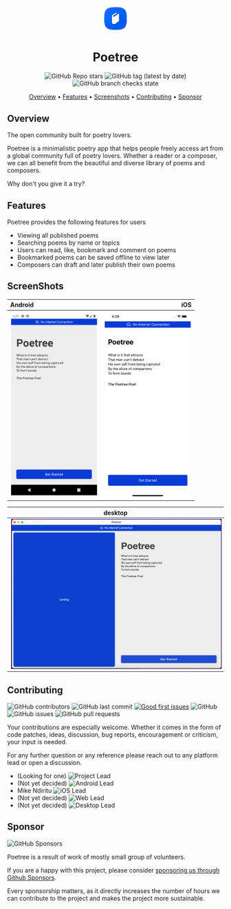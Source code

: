 <div align="center"> 

<p align="center"><img width=12% src="images/logo.png"></p>

# Poetree
![GitHub Repo stars](https://img.shields.io:/github/stars/MamboBryan/poetree?style=for-the-badge) ![GitHub tag (latest by date)](https://img.shields.io:/github/v/tag/MamboBryan/poetree?style=for-the-badge) ![GitHub branch checks state](https://img.shields.io:/github/checks-status/MamboBryan/poetree/main?style=for-the-badge)

[Overview](#overview) •
[Features](#features) •
[Screenshots](#screenshots) •
[Contributing](#contributing) •
[Sponsor](#sponsor)

</div>

## Overview

The open community built for poetry lovers.

Poetree is a minimalistic poetry app that helps people freely access art from a global community full of poetry lovers. Whether a reader or a composer, we can all benefit from the beautiful and diverse library of poems and composers.

Why don't you give it a try?

## Features

Poetree provides the following features for users

- Viewing all published poems
- Searching poems by name or topics
- Users can read, like, bookmark and comment on poems
- Bookmarked poems can be saved offline to view later
- Composers can draft and later publish their own poems

## ScreenShots

| Android                                                               |                                                           iOS |
|:----------------------------------------------------------------------|--------------------------------------------------------------:|
| <img src="images/android.png" width="200" hspace="2" alt="android" /> | <img src="images/iOS.png" width="200" hspace="2" alt="iOS" /> |

|                          desktop                          |
|:---------------------------------------------------------:|
| <img src="images/desktop.png" hspace="2" alt="desktop" /> |

## Contributing

![GitHub contributors](https://img.shields.io:/github/contributors/MamboBryan/poetree?style=for-the-badge) ![GitHub last commit](https://img.shields.io:/github/last-commit/MamboBryan/poetree?style=for-the-badge) [![Good first issues](https://img.shields.io/github/issues/MamboBryan/poetree/good%20first%20issue?style=for-the-badge)](https://github.com/MamboBryan/poetree/issues?q=is%3Aissue+is%3Aopen+label%3A%22good+first+issue%22) ![GitHub](https://img.shields.io:/github/license/MamboBryan/poetree?style=for-the-badge) ![GitHub issues](https://img.shields.io:/github/issues-raw/MamboBryan/poetree?style=for-the-badge) ![GitHub pull requests](https://img.shields.io:/github/issues-pr/MamboBryan/poetree?style=for-the-badge)

Your contributions are especially welcome.
Whether it comes in the form of code patches, ideas, discussion, bug reports, encouragement or criticism, your input is needed.

For any further question or any reference please reach out to any platform lead or open a discussion.

- (Looking for one) ![Project Lead]()
- (Not yet decided) ![Android Lead]()
- Mike Ndiritu ![iOS Lead](https://github.com/ndiritumichael)
- (Not yet decided) ![Web Lead]()
- (Not yet decided) ![Desktop Lead]()

## Sponsor

![GitHub Sponsors](https://img.shields.io:/github/sponsors/MamboBryan?style=for-the-badge)

Poetree is a result of work of mostly small group of volunteers.

If you are a happy with this project, please consider [sponsoring us through Github Sponsors](https://github.com/sponsors/MamboBryan/).

Every sponsorship matters, as it directly increases the number of hours we can contribute to the project and makes the project more sustainable.